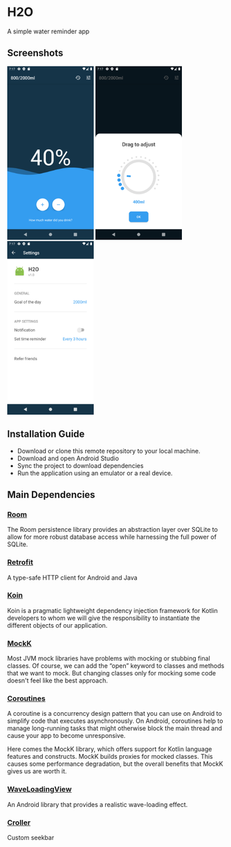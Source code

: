 # H2O 
A simple water reminder app

## Screenshots
<img src="/screenshots/screenshot1.png" width="200" /> <img src="/screenshots/screenshot2.png" width="200" /> <img src="/screenshots/screenshot3.png" width="200" />

## Installation Guide
- Download or clone this remote repository to your local machine.
- Download and open Android Studio
- Sync the project to download dependencies
- Run the application using an emulator or a real device.

## Main Dependencies
### [Room](https://developer.android.com/topic/libraries/architecture/room)
The Room persistence library provides an abstraction layer over SQLite to allow for more robust database access while harnessing the full power of SQLite.

### [Retrofit](https://github.com/square/retrofit)
A type-safe HTTP client for Android and Java

### [Koin](https://github.com/InsertKoinIO/koin)
Koin is a pragmatic lightweight dependency injection framework for Kotlin developers to whom we will give the responsibility to instantiate the different objects of our application.

### [MockK](https://github.com/mockk/mockk)
Most JVM mock libraries have problems with mocking or stubbing final classes. Of course, we can add the “open” keyword to classes and methods that we want to mock. But changing classes only for mocking some code doesn't feel like the best approach.

### [Coroutines](https://github.com/Kotlin/kotlinx.coroutines)
A coroutine is a concurrency design pattern that you can use on Android to simplify code that executes asynchronously. On Android, coroutines help to manage long-running tasks that might otherwise block the main thread and cause your app to become unresponsive.

Here comes the MockK library, which offers support for Kotlin language features and constructs. MockK builds proxies for mocked classes. This causes some performance degradation, but the overall benefits that MockK gives us are worth it.

### [WaveLoadingView](https://github.com/tangqi92/WaveLoadingView)
An Android library that provides a realistic wave-loading effect.

### [Croller](https://github.com/harjot-oberai/Croller)
Custom seekbar
